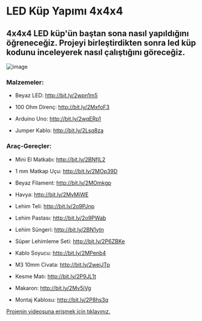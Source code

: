 # LED Küp Yapımı 4x4x4 #

## 4x4x4 LED küp'ün baştan sona nasıl yapıldığını öğreneceğiz. Projeyi birleştirdikten sonra led küp kodunu inceleyerek nasıl çalıştığını göreceğiz. ##

![image](https://user-images.githubusercontent.com/101178401/180149044-5c918b06-2f57-4736-bd43-ba15328f5c2e.png)

### **Malzemeler:** ###

- Beyaz LED: http://bit.ly/2wpn1m5

- 100 Ohm Direnç: http://bit.ly/2MxfoF3

- Arduino Uno: http://bit.ly/2wqERp1

- Jumper Kablo: http://bit.ly/2Lsq8za


### **Araç-Gereçler:** ###

- Mini El Matkabı: http://bit.ly/2BNfIL2

- 1 mm Matkap Uçu: http://bit.ly/2MOp39D

- Beyaz Filament: http://bit.ly/2MOmkgp

- Havya: http://bit.ly/2MvMiWE

- Lehim Teli: http://bit.ly/2o9PJnp

- Lehim Pastası: http://bit.ly/2o9PWab

- Lehim Süngeri: http://bit.ly/2BN1ytn

- Süper Lehimleme Seti: http://bit.ly/2P6ZBKe

- Kablo Soyucu: http://bit.ly/2MPenb4

- M3 10mm Civata: http://bit.ly/2wejJTp

- Kesme Matı: http://bit.ly/2P9JL1t

- Makaron: http://bit.ly/2Mv5iVg 

- Montaj Kablosu: http://bit.ly/2P8hs3q

[Projenin videosuna erişmek için tıklayınız.](https://www.youtube.com/watch?v=TpqcEJ4PdEs)

